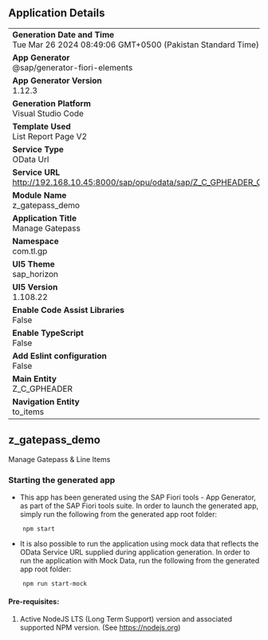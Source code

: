 ## Application Details
|               |
| ------------- |
|**Generation Date and Time**<br>Tue Mar 26 2024 08:49:06 GMT+0500 (Pakistan Standard Time)|
|**App Generator**<br>@sap/generator-fiori-elements|
|**App Generator Version**<br>1.12.3|
|**Generation Platform**<br>Visual Studio Code|
|**Template Used**<br>List Report Page V2|
|**Service Type**<br>OData Url|
|**Service URL**<br>http://192.168.10.45:8000/sap/opu/odata/sap/Z_C_GPHEADER_CDS
|**Module Name**<br>z_gatepass_demo|
|**Application Title**<br>Manage Gatepass|
|**Namespace**<br>com.tl.gp|
|**UI5 Theme**<br>sap_horizon|
|**UI5 Version**<br>1.108.22|
|**Enable Code Assist Libraries**<br>False|
|**Enable TypeScript**<br>False|
|**Add Eslint configuration**<br>False|
|**Main Entity**<br>Z_C_GPHEADER|
|**Navigation Entity**<br>to_items|

## z_gatepass_demo

Manage Gatepass &amp; Line Items

### Starting the generated app

-   This app has been generated using the SAP Fiori tools - App Generator, as part of the SAP Fiori tools suite.  In order to launch the generated app, simply run the following from the generated app root folder:

```
    npm start
```

- It is also possible to run the application using mock data that reflects the OData Service URL supplied during application generation.  In order to run the application with Mock Data, run the following from the generated app root folder:

```
    npm run start-mock
```

#### Pre-requisites:

1. Active NodeJS LTS (Long Term Support) version and associated supported NPM version.  (See https://nodejs.org)


